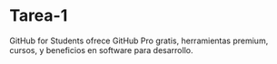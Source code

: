 # Tarea-1
GitHub for Students ofrece GitHub Pro gratis, herramientas premium, cursos, y beneficios en software para desarrollo.